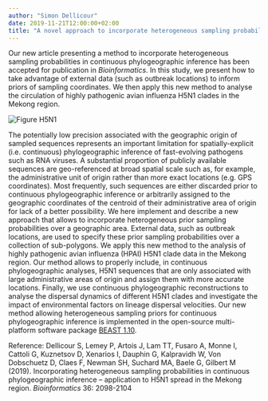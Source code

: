 ```yaml
---
author: "Simon Dellicour"
date: 2019-11-21T12:00:00+02:00
title: "A novel approach to incorporate heterogeneous sampling probabilities in phylogeographic inference"
---
```

Our new article presenting a method to incorporate heterogeneous sampling probabilities in continuous phylogeographic inference has been accepted for publication in *Bioinformatics*. In this study, we present how to take advantage of external data (such as outbreak locations) to inform priors of sampling coordinates. We then apply this new method to analyse the circulation of highly pathogenic avian influenza H5N1 clades in the Mekong region.

![Figure H5N1](/images/Figure_H5N1.jpg)

The potentially low precision associated with the geographic origin of sampled sequences represents an important limitation for spatially-explicit (i.e. continuous) phylogeographic inference of fast-evolving pathogens such as RNA viruses. A substantial proportion of publicly available sequences are geo-referenced at broad spatial scale such as, for example, the administrative unit of origin rather than more exact locations (e.g. GPS coordinates). Most frequently, such sequences are either discarded prior to continuous phylogeographic inference or arbitrarily assigned to the geographic coordinates of the centroid of their administrative area of origin for lack of a better possibility. We here implement and describe a new approach that allows to incorporate heterogeneous prior sampling probabilities over a geographic area. External data, such as outbreak locations, are used to specify these prior sampling probabilities over a collection of sub-polygons. We apply this new method to the analysis of highly pathogenic avian influenza (HPAI) H5N1 clade data in the Mekong region. Our method allows to properly include, in continuous phylogeographic analyses, H5N1 sequences that are only associated with large administrative areas of origin and assign them with more accurate locations. Finally, we use continuous phylogeographic reconstructions to analyse the dispersal dynamics of different H5N1 clades and investigate the impact of environmental factors on lineage dispersal velocities. Our new method allowing heterogeneous sampling priors for continuous phylogeographic inference is implemented in the open-source multi-platform software package [BEAST 1.10](https://beast.community/).

Reference:
Dellicour S, Lemey P, Artois J, Lam TT, Fusaro A, Monne I, Cattoli G, Kuznetsov D, Xenarios I, Dauphin G, Kalpravidh W, Von Dobschuetz D, Claes F, Newman SH, Suchard MA, Baele G, Gilbert M (2019). Incorporating heterogeneous sampling probabilities in continuous phylogeographic inference – application to H5N1 spread in the Mekong region. *Bioinformatics* 36: 2098-2104
